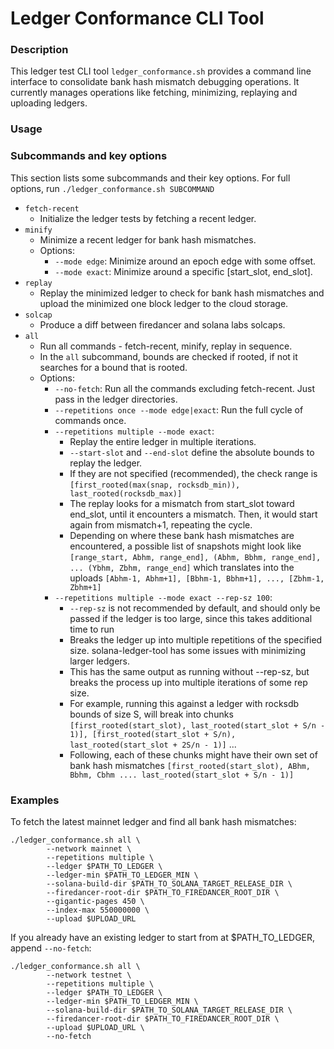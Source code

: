 # Ledger Conformance CLI Tool

### Description

This ledger test CLI tool `ledger_conformance.sh` provides a command line interface to consolidate bank hash mismatch debugging operations. It currently manages operations like fetching, minimizing, replaying and uploading ledgers.

### Usage

### Subcommands and key options

This section lists some subcommands and their key options. For full options, run `./ledger_conformance.sh SUBCOMMAND`

- `fetch-recent`
  - Initialize the ledger tests by fetching a recent ledger.
- `minify`
  - Minimize a recent ledger for bank hash mismatches.
  - Options:
    - `--mode edge`: Minimize around an epoch edge with some offset.
    - `--mode exact`: Minimize around a specific [start_slot, end_slot].
- `replay`
  - Replay the minimized ledger to check for bank hash mismatches and upload the minimized one block ledger to the cloud storage.
- `solcap`
  - Produce a diff between firedancer and solana labs solcaps.
- `all`
  - Run all commands - fetch-recent, minify, replay in sequence.
  - In the `all` subcommand, bounds are checked if rooted, if not it searches for a bound that is rooted.
  - Options:
    - `--no-fetch`: Run all the commands excluding fetch-recent. Just pass in the ledger directories.
    - `--repetitions once --mode edge|exact`: Run the full cycle of commands once.
    - `--repetitions multiple --mode exact`:
      - Replay the entire ledger in multiple iterations.
      - `--start-slot` and `--end-slot` define the absolute bounds to replay the ledger.
      - If they are not specified (recommended), the check range is `[first_rooted(max(snap, rocksdb_min)), last_rooted(rocksdb_max)]`
      - The replay looks for a mismatch from start_slot toward end_slot, until it encounters a mismatch. Then, it would start again from mismatch+1, repeating the cycle.
      - Depending on where these bank hash mismatches are encountered, a possible list of snapshots might look like `[range_start, Abhm, range_end], (Abhm, Bbhm, range_end], ... (Ybhm, Zbhm, range_end]` which translates into the uploads `[Abhm-1, Abhm+1], [Bbhm-1, Bbhm+1], ..., [Zbhm-1, Zbhm+1]`
    - `--repetitions multiple --mode exact --rep-sz 100`:      
      - `--rep-sz` is not recommended by default, and should only be passed if the ledger is too large, since this takes additional time to run
      - Breaks the ledger up into multiple repetitions of the specified size. solana-ledger-tool has some issues with minimizing larger ledgers.
      - This has the same output as running without --rep-sz, but breaks the process up into multiple iterations of some rep size.
      - For example, running this against a ledger with rocksdb bounds of size S, will break into chunks `[first_rooted(start_slot), last_rooted(start_slot + S/n - 1)], [first_rooted(start_slot + S/n), last_rooted(start_slot + 2S/n - 1)]` ...
      - Following, each of these chunks might have their own set of bank hash mismatches `[first_rooted(start_slot), ABhm, Bbhm, Cbhm .... last_rooted(start_slot + S/n - 1)]`

### Examples

To fetch the latest mainnet ledger and find all bank hash mismatches:

```
./ledger_conformance.sh all \
        --network mainnet \
        --repetitions multiple \
        --ledger $PATH_TO_LEDGER \
        --ledger-min $PATH_TO_LEDGER_MIN \
        --solana-build-dir $PATH_TO_SOLANA_TARGET_RELEASE_DIR \
        --firedancer-root-dir $PATH_TO_FIREDANCER_ROOT_DIR \
        --gigantic-pages 450 \
        --index-max 550000000 \
        --upload $UPLOAD_URL
```

If you already have an existing ledger to start from at $PATH_TO_LEDGER, append `--no-fetch`:

```
./ledger_conformance.sh all \
        --network testnet \
        --repetitions multiple \
        --ledger $PATH_TO_LEDGER \
        --ledger-min $PATH_TO_LEDGER_MIN \
        --solana-build-dir $PATH_TO_SOLANA_TARGET_RELEASE_DIR \
        --firedancer-root-dir $PATH_TO_FIREDANCER_ROOT_DIR \                
        --upload $UPLOAD_URL \
        --no-fetch
```
